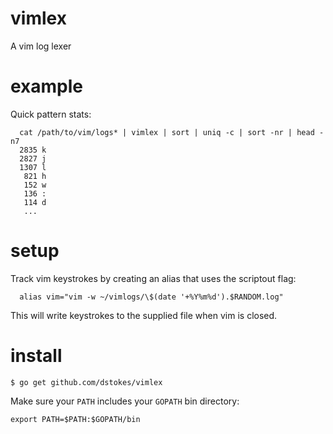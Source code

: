 vimlex
======
A vim log lexer

example
=======
Quick pattern stats:

```shell
  cat /path/to/vim/logs* | vimlex | sort | uniq -c | sort -nr | head -n7
  2835 k
  2827 j
  1307 l
   821 h
   152 w
   136 :
   114 d
   ...
```

setup
=====
Track vim keystrokes by creating an alias that uses the scriptout flag:

```shell
  alias vim="vim -w ~/vimlogs/\$(date '+%Y%m%d').$RANDOM.log"
```

This will write keystrokes to the supplied file when vim is closed.

install
=======
```shell
$ go get github.com/dstokes/vimlex
```

Make sure your `PATH` includes your `GOPATH` bin directory:

```shell
export PATH=$PATH:$GOPATH/bin
```
